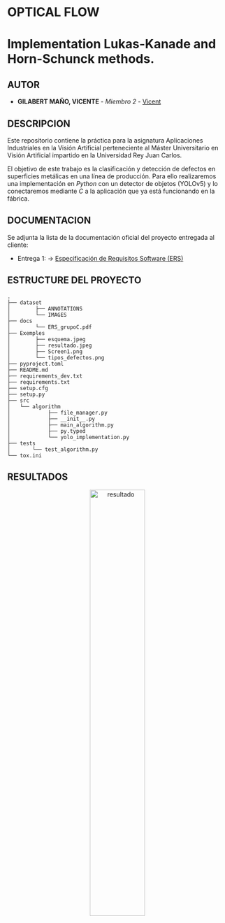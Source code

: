 # OPTICAL FLOW
# Implementation Lukas-Kanade and Horn-Schunck methods.

## AUTOR

* **GILABERT MAÑO, VICENTE** - *Miembro 2* - [Vicent](https://github.com/vgilabert94)


## DESCRIPCION
Este repositorio contiene la práctica para la asignatura Aplicaciones Industriales en la Visión Artificial perteneciente al Máster Universitario en Visión Artificial impartido en la Universidad Rey Juan Carlos.  

El objetivo de este trabajo es la clasificación y detección de defectos en superficies metálicas en una línea de producción. Para ello realizaremos una implementación en *Python* con un detector de objetos (YOLOv5) y lo conectaremos mediante *C* a la aplicación que ya está funcionando en la fábrica.


## DOCUMENTACION
Se adjunta la lista de la documentación oficial del proyecto entregada al cliente:
* Entrega 1: -> [Especificación de Requisitos Software (ERS)](docs/ERS_grupoC.pdf)



## ESTRUCTURE DEL PROYECTO

```
.
├── dataset
│        ├── ANNOTATIONS
│        └── IMAGES
├── docs
│        └── ERS_grupoC.pdf
├── Exemples
│        ├── esquema.jpeg
│        ├── resultado.jpeg
│        ├── Screen1.png
│        └── tipos_defectos.png
├── pyproject.toml
├── README.md
├── requirements_dev.txt
├── requirements.txt
├── setup.cfg
├── setup.py
├── src
│   └── algorithm
│            ├── file_manager.py
│            ├── __init__.py
│            ├── main_algorithm.py
│            ├── py.typed
│            └── yolo_implementation.py
├── tests
│       └── test_algorithm.py
└── tox.ini
```


## RESULTADOS 
<p align="center">
	<img src="Exemples/resultado.jpeg" alt="resultado" width="50%"/>
</p>
